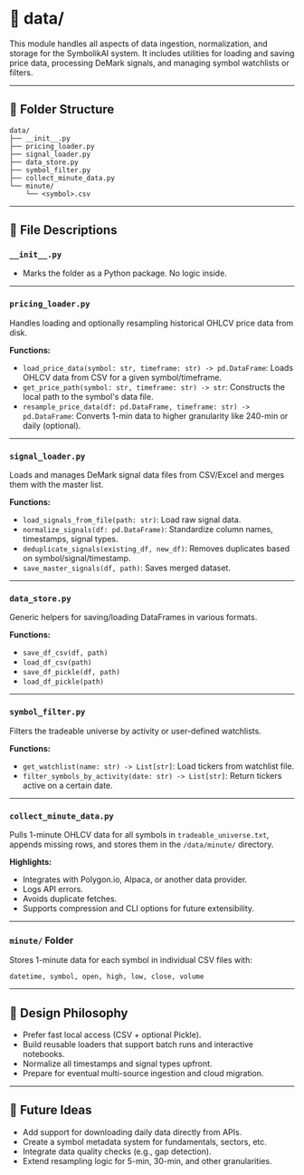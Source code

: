 # 📁 data/

This module handles all aspects of data ingestion, normalization, and storage for the SymbolikAI system. It includes utilities for loading and saving price data, processing DeMark signals, and managing symbol watchlists or filters.

---

## 🧱 Folder Structure

```
data/
├── __init__.py
├── pricing_loader.py
├── signal_loader.py
├── data_store.py
├── symbol_filter.py
├── collect_minute_data.py
└── minute/
    └── <symbol>.csv
```

---

## 📄 File Descriptions

### `__init__.py`
- Marks the folder as a Python package. No logic inside.

---

### `pricing_loader.py`
Handles loading and optionally resampling historical OHLCV price data from disk.

**Functions:**
- `load_price_data(symbol: str, timeframe: str) -> pd.DataFrame`: Loads OHLCV data from CSV for a given symbol/timeframe.
- `get_price_path(symbol: str, timeframe: str) -> str`: Constructs the local path to the symbol's data file.
- `resample_price_data(df: pd.DataFrame, timeframe: str) -> pd.DataFrame`: Converts 1-min data to higher granularity like 240-min or daily (optional).

---

### `signal_loader.py`
Loads and manages DeMark signal data files from CSV/Excel and merges them with the master list.

**Functions:**
- `load_signals_from_file(path: str)`: Load raw signal data.
- `normalize_signals(df: pd.DataFrame)`: Standardize column names, timestamps, signal types.
- `deduplicate_signals(existing_df, new_df)`: Removes duplicates based on symbol/signal/timestamp.
- `save_master_signals(df, path)`: Saves merged dataset.

---

### `data_store.py`
Generic helpers for saving/loading DataFrames in various formats.

**Functions:**
- `save_df_csv(df, path)`
- `load_df_csv(path)`
- `save_df_pickle(df, path)`
- `load_df_pickle(path)`

---

### `symbol_filter.py`
Filters the tradeable universe by activity or user-defined watchlists.

**Functions:**
- `get_watchlist(name: str) -> List[str]`: Load tickers from watchlist file.
- `filter_symbols_by_activity(date: str) -> List[str]`: Return tickers active on a certain date.

---

### `collect_minute_data.py`
Pulls 1-minute OHLCV data for all symbols in `tradeable_universe.txt`, appends missing rows, and stores them in the `/data/minute/` directory.

**Highlights:**
- Integrates with Polygon.io, Alpaca, or another data provider.
- Logs API errors.
- Avoids duplicate fetches.
- Supports compression and CLI options for future extensibility.

---

### `minute/` Folder
Stores 1-minute data for each symbol in individual CSV files with:
```
datetime, symbol, open, high, low, close, volume
```

---

## 🧠 Design Philosophy

- Prefer fast local access (CSV + optional Pickle).
- Build reusable loaders that support batch runs and interactive notebooks.
- Normalize all timestamps and signal types upfront.
- Prepare for eventual multi-source ingestion and cloud migration.

---

## 🔮 Future Ideas

- Add support for downloading daily data directly from APIs.
- Create a symbol metadata system for fundamentals, sectors, etc.
- Integrate data quality checks (e.g., gap detection).
- Extend resampling logic for 5-min, 30-min, and other granularities.